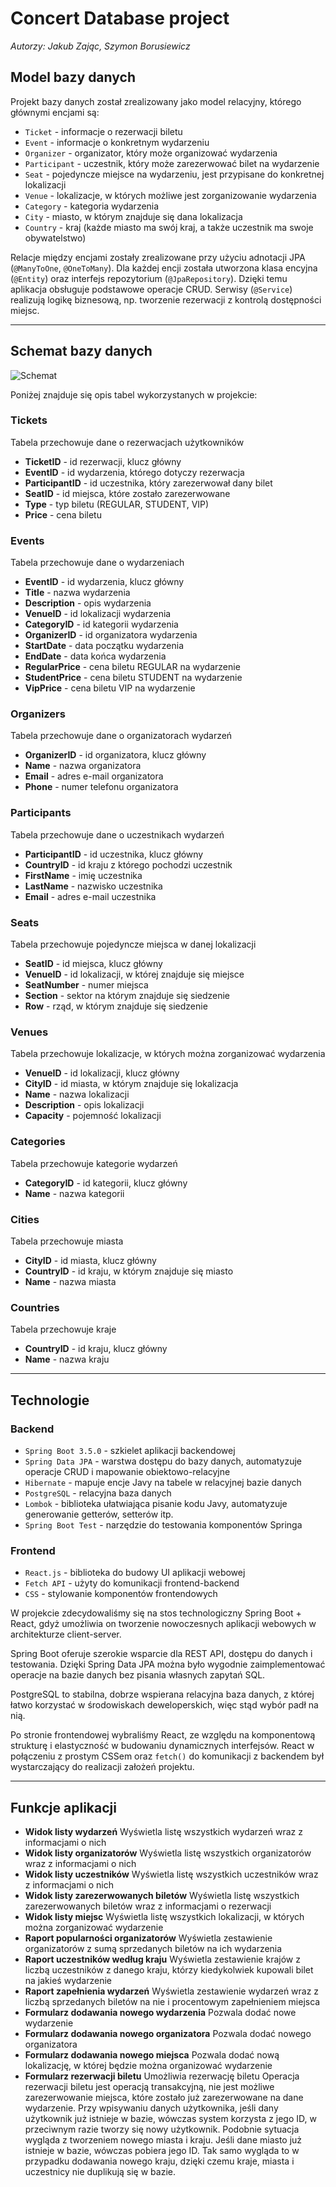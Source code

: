 # Concert Database project

*Autorzy: Jakub Zając, Szymon Borusiewicz*

## Model bazy danych

Projekt bazy danych został zrealizowany jako model relacyjny, którego głównymi encjami są:

- `Ticket` - informacje o rezerwacji biletu
- `Event` - informacje o konkretnym wydarzeniu
- `Organizer` - organizator, który może organizować wydarzenia
- `Participant` - uczestnik, który może zarezerwować bilet na wydarzenie
- `Seat` - pojedyncze miejsce na wydarzeniu, jest przypisane do konkretnej lokalizacji
- `Venue` - lokalizacje, w których możliwe jest zorganizowanie wydarzenia
- `Category` - kategoria wydarzenia
- `City` - miasto, w którym znajduje się dana lokalizacja
- `Country` - kraj (każde miasto ma swój kraj, a także uczestnik ma swoje obywatelstwo)

Relacje między encjami zostały zrealizowane przy użyciu adnotacji JPA (`@ManyToOne`, `@OneToMany`).
Dla każdej encji została utworzona klasa encyjna (`@Entity`) oraz interfejs repozytorium (`@JpaRepository`). Dzięki temu aplikacja obsługuje podstawowe operacje CRUD. Serwisy (`@Service`) realizują logikę biznesową, np. tworzenie rezerwacji z kontrolą dostępności miejsc.

---

## Schemat bazy danych

![Schemat](/doc/Schemat.png)

Poniżej znajduje się opis tabel wykorzystanych w projekcie:

### Tickets
Tabela przechowuje dane o rezerwacjach użytkowników
- **TicketID** - id rezerwacji, klucz główny
- **EventID** - id wydarzenia, którego dotyczy rezerwacja
- **ParticipantID** - id uczestnika, który zarezerwował dany bilet
- **SeatID** - id miejsca, które zostało zarezerwowane
- **Type** - typ biletu (REGULAR, STUDENT, VIP)
- **Price** - cena biletu

### Events
Tabela przechowuje dane o wydarzeniach
- **EventID** - id wydarzenia, klucz główny
- **Title** - nazwa wydarzenia
- **Description** - opis wydarzenia
- **VenueID** - id lokalizacji wydarzenia
- **CategoryID** - id kategorii wydarzenia
- **OrganizerID** - id organizatora wydarzenia
- **StartDate** - data początku wydarzenia
- **EndDate** - data końca wydarzenia
- **RegularPrice** - cena biletu REGULAR na wydarzenie
- **StudentPrice** - cena biletu STUDENT na wydarzenie
- **VipPrice** - cena biletu VIP na wydarzenie

### Organizers
Tabela przechowuje dane o organizatorach wydarzeń
- **OrganizerID** - id organizatora, klucz główny
- **Name** - nazwa organizatora
- **Email** - adres e-mail organizatora
- **Phone** - numer telefonu organizatora

### Participants
Tabela przechowuje dane o uczestnikach wydarzeń
- **ParticipantID** - id uczestnika, klucz główny
- **CountryID** - id kraju z którego pochodzi uczestnik
- **FirstName** - imię uczestnika
- **LastName** - nazwisko uczestnika
- **Email** - adres e-mail uczestnika

### Seats
Tabela przechowuje pojedyncze miejsca w danej lokalizacji
- **SeatID** - id miejsca, klucz główny
- **VenueID** - id lokalizacji, w której znajduje się miejsce
- **SeatNumber** - numer miejsca
- **Section** - sektor na którym znajduje się siedzenie
- **Row** - rząd, w którym znajduje się siedzenie

### Venues
Tabela przechowuje lokalizacje, w których można zorganizować wydarzenia
- **VenueID** - id lokalizacji, klucz główny
- **CityID** - id miasta, w którym znajduje się lokalizacja
- **Name** - nazwa lokalizacji
- **Description** - opis lokalizacji
- **Capacity** - pojemność lokalizacji

### Categories
Tabela przechowuje kategorie wydarzeń
- **CategoryID** - id kategorii, klucz główny
- **Name** - nazwa kategorii

### Cities
Tabela przechowuje miasta
- **CityID** - id miasta, klucz główny
- **CountryID** - id kraju, w którym znajduje się miasto
- **Name** - nazwa miasta

### Countries
Tabela przechowuje kraje
- **CountryID** - id kraju, klucz główny
- **Name** - nazwa kraju

---

## Technologie

### Backend 
- `Spring Boot 3.5.0` - szkielet aplikacji backendowej
- `Spring Data JPA` - warstwa dostępu do bazy danych, automatyzuje operacje CRUD i mapowanie obiektowo-relacyjne
- `Hibernate` - mapuje encje Javy na tabele w relacyjnej bazie danych
- `PostgreSQL` - relacyjna baza danych
- `Lombok` - biblioteka ułatwiająca pisanie kodu Javy, automatyzuje generowanie getterów, setterów itp.
- `Spring Boot Test` - narzędzie do testowania komponentów Springa

### Frontend

- `React.js` - biblioteka do budowy UI aplikacji webowej
- `Fetch API` - użyty do komunikacji frontend-backend
- `CSS` - stylowanie komponentów frontendowych

W projekcie zdecydowaliśmy się na stos technologiczny Spring Boot + React, gdyż umożliwia on tworzenie nowoczesnych aplikacji webowych w architekturze client-server.

Spring Boot oferuje szerokie wsparcie dla REST API, dostępu do danych i testowania. Dzięki Spring Data JPA można było wygodnie zaimplementować operacje na bazie danych bez pisania własnych zapytań SQL.

PostgreSQL to stabilna, dobrze wspierana relacyjna baza danych, z której łatwo korzystać w środowiskach deweloperskich, więc stąd wybór padł na nią.

Po stronie frontendowej wybraliśmy React, ze względu na komponentową strukturę i elastyczność w budowaniu dynamicznych interfejsów. React w połączeniu z prostym CSSem oraz `fetch()` do komunikacji z backendem był wystarczający do realizacji założeń projektu.

---

## Funkcje aplikacji

- **Widok listy wydarzeń**
Wyświetla listę wszystkich wydarzeń wraz z informacjami o nich
- **Widok listy organizatorów**
Wyświetla listę wszystkich organizatorów wraz z informacjami o nich
- **Widok listy uczestników**
Wyświetla listę wszystkich uczestników wraz z informacjami o nich
- **Widok listy zarezerwowanych biletów**
Wyświetla listę wszystkich zarezerwowanych biletów wraz z informacjami o rezerwacji
- **Widok listy miejsc**
Wyświetla listę wszystkich lokalizacji, w których można zorganizować wydarzenie
- **Raport popularności organizatorów**
Wyświetla zestawienie organizatorów z sumą sprzedanych biletów na ich wydarzenia
- **Raport uczestników według kraju**
Wyświetla zestawienie krajów z liczbą uczestników z danego kraju, którzy kiedykolwiek kupowali bilet na jakieś wydarzenie
- **Raport zapełnienia wydarzeń**
Wyświetla zestawienie wydarzeń wraz z liczbą sprzedanych biletów na nie i procentowym zapełnieniem miejsca
- **Formularz dodawania nowego wydarzenia**
Pozwala dodać nowe wydarzenie
- **Formularz dodawania nowego organizatora**
Pozwala dodać nowego organizatora
- **Formularz dodawania nowego miejsca**
Pozwala dodać nową lokalizację, w której będzie można organizować wydarzenie
- **Formularz rezerwacji biletu**
Umożliwia rezerwację biletu
Operacja rezerwacji biletu jest operacją transakcyjną, nie jest możliwe zarezerwowanie miejsca, które zostało już zarezerwowane na dane wydarzenie. Przy wpisywaniu danych użytkownika, jeśli dany użytkownik już istnieje w bazie, wówczas system korzysta z jego ID, w przeciwnym razie tworzy się nowy użytkownik. Podobnie sytuacja wygląda z tworzeniem nowego miasta i kraju. Jeśli dane miasto już istnieje w bazie, wówczas pobiera jego ID. Tak samo wygląda to w przypadku dodawania nowego kraju, dzięki czemu kraje, miasta i uczestnicy nie duplikują się w bazie.